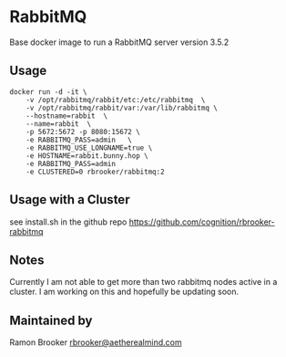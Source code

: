 RabbitMQ 
=====================

Base docker image to run a RabbitMQ server version 3.5.2


Usage
-----
```
docker run -d -it \
    -v /opt/rabbitmq/rabbit/etc:/etc/rabbitmq  \
    -v /opt/rabbitmq/rabbit/var:/var/lib/rabbitmq \ 
    --hostname=rabbit  \
    --name=rabbit  \
    -p 5672:5672 -p 8080:15672 \
    -e RABBITMQ_PASS=admin   \
    -e RABBITMQ_USE_LONGNAME=true \ 
    -e HOSTNAME=rabbit.bunny.hop \ 
    -e RABBITMQ_PASS=admin 
    -e CLUSTERED=0 rbrooker/rabbitmq:2
```

Usage with a Cluster 
---------------------
see install.sh in the github repo
https://github.com/cognition/rbrooker-rabbitmq



Notes 
-----

Currently I am not able to get more than two rabbitmq nodes active in a cluster. 
I am working on this and hopefully be updating soon. 

Maintained by  
-------------

Ramon Brooker <rbrooker@aetherealmind.com>




